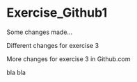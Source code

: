 # Exercise_Github1

Some changes made...

Different changes for exercise 3

More changes for exercise 3 in Github.com

bla bla
